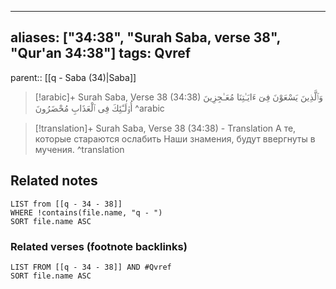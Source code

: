
---
aliases: ["34:38", "Surah Saba, verse 38", "Qur'an 34:38"]
tags: Qvref
---

parent:: [[q - Saba (34)|Saba]]

> [!arabic]+ Surah Saba, Verse 38 (34:38)
> <span class="quran-arabic">وَٱلَّذِينَ يَسْعَوْنَ فِىٓ ءَايَـٰتِنَا مُعَـٰجِزِينَ أُو۟لَـٰٓئِكَ فِى ٱلْعَذَابِ مُحْضَرُونَ</span>
^arabic

> [!translation]+ Surah Saba, Verse 38 (34:38) - Translation
> А те, которые стараются ослабить Наши знамения, будут ввергнуты в мучения.
^translation



## Related notes
```dataview
LIST from [[q - 34 - 38]]
WHERE !contains(file.name, "q - ")
SORT file.name ASC
```

### Related verses (footnote backlinks)
```dataview
LIST FROM [[q - 34 - 38]] AND #Qvref
SORT file.name ASC
```

